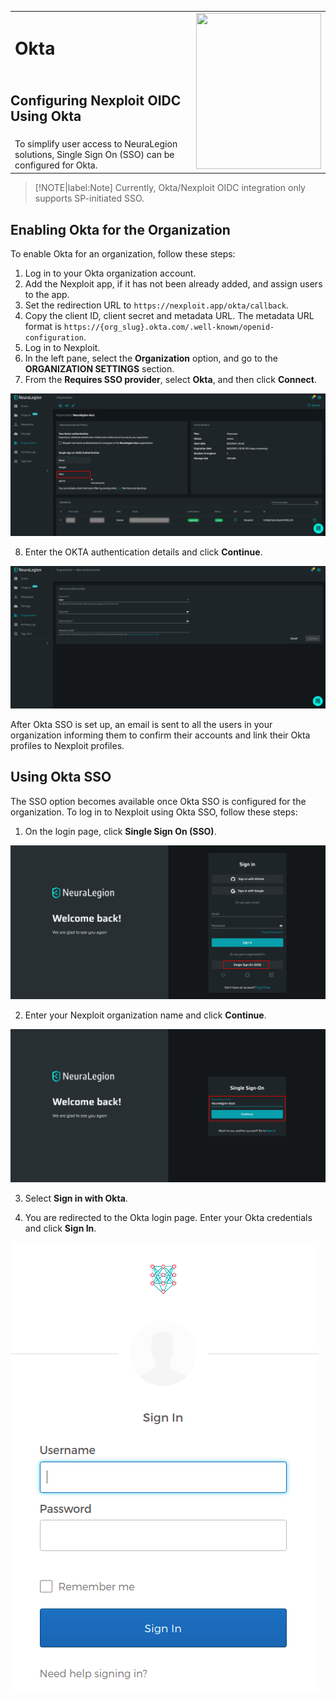 <table id="integrations" >
  <tr>
    <td width="70%">
      <h1>Okta</h1>
    </td>
    <td width="30%" style="text-align:center" rowspan="3">
      <img src="guide/pipeline-integration/sso/media/okta/okta-new-logo.png" width="200" height="250"></img>
    </td>
  </tr>
  <tr>
    <td style="text-align:left;vertical-align:text-top;padding:0px">
    <h2>Configuring Nexploit OIDC Using Okta</h2>
    </td>
  </tr>
  <tr>
  <td>
  To simplify user access to NeuraLegion solutions, Single Sign On (SSO) can be configured for Okta.
  </td>
  </tr>
</table>

>[!NOTE|label:Note]
Currently, Okta/Nexploit OIDC integration only supports SP-initiated SSO.

## Enabling Okta for the Organization
To enable Okta for an organization, follow these steps:
1. Log in to your Okta organization account.
2. Add the Nexploit app, if it has not been already added, and assign users to the app.
3. Set the redirection URL to `https://nexploit.app/okta/callback`.
4. Copy the client ID, client secret and metadata URL. The metadata URL format is `https://{org_slug}.okta.com/.well-known/openid-configuration`.
5. Log in to Nexploit.
6. In the left pane, select the **Organization** option, and go to the **ORGANIZATION SETTINGS** section.
7. From the **Requires SSO provider**, select **Okta**, and then click **Connect**.

  ![okta-sso](media/okta/okta-sso.png ':size=45%')

8. Enter the OKTA authentication details and click **Continue**.

  ![okta-settings](media/okta/auth-okta.png ':size=45%')

After Okta SSO is set up, an email is sent to all the users in your organization informing them to confirm their accounts and link their Okta profiles to Nexploit profiles.

## Using Okta SSO
The SSO option becomes available once Okta SSO is configured for the organization.
To log in to Nexploit using Okta SSO, follow these steps: 
1. On the login page, click **Single Sign On (SSO)**.

  ![sso-button](media/okta/sso-button.png ':size=45%')

2. Enter your Nexploit organization name and click **Continue**.

  ![sso-organization](media/okta/sso-organization.png ':size=45%')

3. Select **Sign in with Okta**.

4. You are redirected to the Okta login page. Enter your Okta credentials and click **Sign In**.

  ![okta-login](media/okta/okta-login.png ':size=25%')

